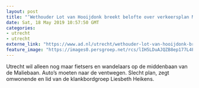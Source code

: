 ```yaml
---
layout: post
title: "‘Wethouder Lot van Hooijdonk breekt belofte over verkeersplan Maliebaan’"
date: Sat, 18 May 2019 10:57:50 GMT
categories: 
- utrecht 
- utrecht 
externe_link: "https://www.ad.nl/utrecht/wethouder-lot-van-hooijdonk-breekt-belofte-over-verkeersplan-maliebaan~a44ff927/"
feature_image: "https://images0.persgroep.net/rcs/lIH5LDuAJQZB8ep177L4F79c-ws/diocontent/148256971/_fitwidth/400/?appId=21791a8992982cd8da851550a453bd7f&quality=0.7"
---
```


Utrecht wil alleen nog maar fietsers en wandelaars op de middenbaan van de Maliebaan. Auto’s moeten naar de ventwegen. Slecht plan, zegt omwonende en lid van de klankbordgroep Liesbeth Heikens.
